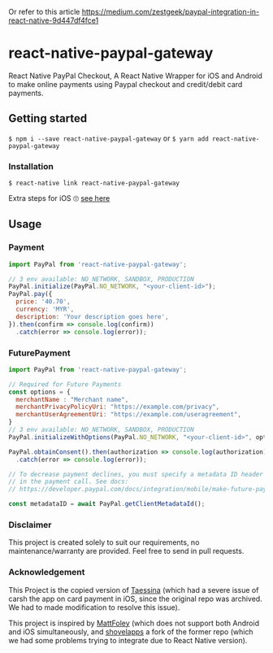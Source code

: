 Or refer to this article https://medium.com/zestgeek/paypal-integration-in-react-native-9d447df4fce1

# react-native-paypal-gateway

React Native PayPal Checkout, A React Native Wrapper for iOS and Android to make online payments using Paypal checkout and credit/debit card payments. 

## Getting started

`$ npm i --save react-native-paypal-gateway`
or
`$ yarn add react-native-paypal-gateway`

### Installation

`$ react-native link react-native-paypal-gateway`

Extra steps for iOS 🙄 [see here](https://github.com/paypal/PayPal-ios-SDK#with-or-without-cocoapods)

## Usage

### Payment
```javascript
import PayPal from 'react-native-paypal-gateway';

// 3 env available: NO_NETWORK, SANDBOX, PRODUCTION
PayPal.initialize(PayPal.NO_NETWORK, "<your-client-id>");
PayPal.pay({
  price: '40.70',
  currency: 'MYR',
  description: 'Your description goes here',
}).then(confirm => console.log(confirm))
  .catch(error => console.log(error));
```

### FuturePayment

```javascript
import PayPal from 'react-native-paypal-gateway';

// Required for Future Payments
const options = {
  merchantName : "Merchant name",
  merchantPrivacyPolicyUri: "https://example.com/privacy",
  merchantUserAgreementUri: "https://example.com/useragreement",
}
// 3 env available: NO_NETWORK, SANDBOX, PRODUCTION
PayPal.initializeWithOptions(PayPal.NO_NETWORK, "<your-client-id>", options);

PayPal.obtainConsent().then(authorization => console.log(authorization))
  .catch(error => console.log(error));

// To decrease payment declines, you must specify a metadata ID header (PayPal-Client-Metadata-Id) 
// in the payment call. See docs: 
// https://developer.paypal.com/docs/integration/mobile/make-future-payment/#required-best-practices-for-future-payments

const metadataID = await PayPal.getClientMetadataId();

```
### Disclaimer

This project is created solely to suit our requirements, no maintenance/warranty are provided. Feel free to send in pull requests.

### Acknowledgement

This Project is the copied version of [Taessina](taessina/react-native-paypal-wrapper )
(which had a severe issue of carsh the app on card payment in iOS, since the original repo was archived. We had to made modification to resolve this issue).

This project is inspired by [MattFoley](https://github.com/MattFoley/react-native-paypal) (which does not support both Android and iOS simultaneously, and [shovelapps](https://github.com/shovelapps/react-native-paypal) a fork of the former repo (which we had some problems trying to integrate due to React Native version).
